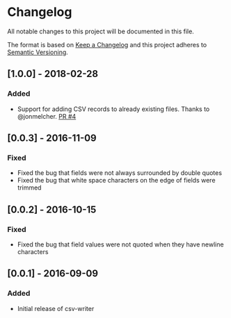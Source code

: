 # Changelog

All notable changes to this project will be documented in this file.

The format is based on [Keep a Changelog](http://keepachangelog.com/en/1.0.0/)
and this project adheres to [Semantic Versioning](http://semver.org/spec/v2.0.0.html).

## [1.0.0] - 2018-02-28
### Added
- Support for adding CSV records to already existing files. Thanks to @jonmelcher. [PR #4](https://github.com/ryu1kn/csv-writer/pull/4)

## [0.0.3] - 2016-11-09
### Fixed
- Fixed the bug that fields were not always surrounded by double quotes
- Fixed the bug that white space characters on the edge of fields were trimmed

## [0.0.2] - 2016-10-15
### Fixed
- Fixed the bug that field values were not quoted when they have newline characters

## [0.0.1] - 2016-09-09
### Added
- Initial release of csv-writer
